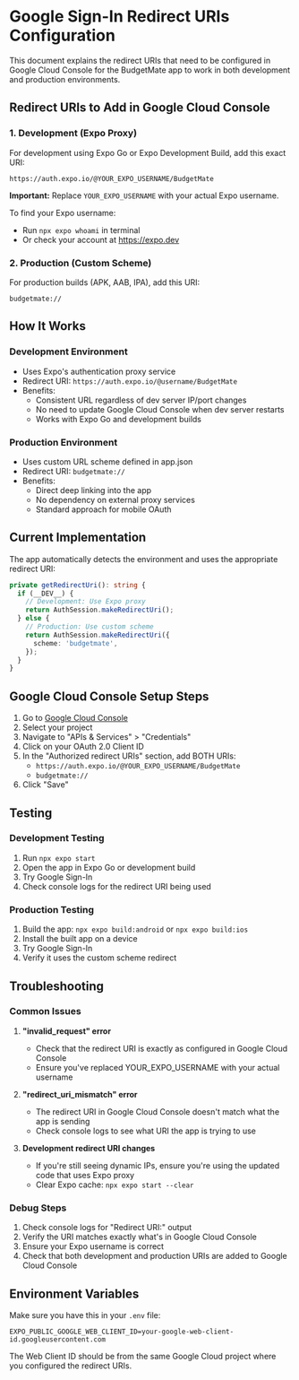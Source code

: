 # Google Sign-In Redirect URIs Configuration

This document explains the redirect URIs that need to be configured in Google Cloud Console for the BudgetMate app to work in both development and production environments.

## Redirect URIs to Add in Google Cloud Console

### 1. Development (Expo Proxy)
For development using Expo Go or Expo Development Build, add this exact URI:
```
https://auth.expo.io/@YOUR_EXPO_USERNAME/BudgetMate
```

**Important:** Replace `YOUR_EXPO_USERNAME` with your actual Expo username.

To find your Expo username:
- Run `npx expo whoami` in terminal
- Or check your account at https://expo.dev

### 2. Production (Custom Scheme)
For production builds (APK, AAB, IPA), add this URI:
```
budgetmate://
```

## How It Works

### Development Environment
- Uses Expo's authentication proxy service
- Redirect URI: `https://auth.expo.io/@username/BudgetMate`
- Benefits:
  - Consistent URL regardless of dev server IP/port changes
  - No need to update Google Cloud Console when dev server restarts
  - Works with Expo Go and development builds

### Production Environment
- Uses custom URL scheme defined in app.json
- Redirect URI: `budgetmate://`
- Benefits:
  - Direct deep linking into the app
  - No dependency on external proxy services
  - Standard approach for mobile OAuth

## Current Implementation

The app automatically detects the environment and uses the appropriate redirect URI:

```typescript
private getRedirectUri(): string {
  if (__DEV__) {
    // Development: Use Expo proxy
    return AuthSession.makeRedirectUri();
  } else {
    // Production: Use custom scheme
    return AuthSession.makeRedirectUri({
      scheme: 'budgetmate',
    });
  }
}
```

## Google Cloud Console Setup Steps

1. Go to [Google Cloud Console](https://console.cloud.google.com/)
2. Select your project
3. Navigate to "APIs & Services" > "Credentials"
4. Click on your OAuth 2.0 Client ID
5. In the "Authorized redirect URIs" section, add BOTH URIs:
   - `https://auth.expo.io/@YOUR_EXPO_USERNAME/BudgetMate`
   - `budgetmate://`
6. Click "Save"

## Testing

### Development Testing
1. Run `npx expo start`
2. Open the app in Expo Go or development build
3. Try Google Sign-In
4. Check console logs for the redirect URI being used

### Production Testing
1. Build the app: `npx expo build:android` or `npx expo build:ios`
2. Install the built app on a device
3. Try Google Sign-In
4. Verify it uses the custom scheme redirect

## Troubleshooting

### Common Issues

1. **"invalid_request" error**
   - Check that the redirect URI is exactly as configured in Google Cloud Console
   - Ensure you've replaced YOUR_EXPO_USERNAME with your actual username

2. **"redirect_uri_mismatch" error**
   - The redirect URI in Google Cloud Console doesn't match what the app is sending
   - Check console logs to see what URI the app is trying to use

3. **Development redirect URI changes**
   - If you're still seeing dynamic IPs, ensure you're using the updated code that uses Expo proxy
   - Clear Expo cache: `npx expo start --clear`

### Debug Steps
1. Check console logs for "Redirect URI:" output
2. Verify the URI matches exactly what's in Google Cloud Console
3. Ensure your Expo username is correct
4. Check that both development and production URIs are added to Google Cloud Console

## Environment Variables

Make sure you have this in your `.env` file:
```
EXPO_PUBLIC_GOOGLE_WEB_CLIENT_ID=your-google-web-client-id.googleusercontent.com
```

The Web Client ID should be from the same Google Cloud project where you configured the redirect URIs.
